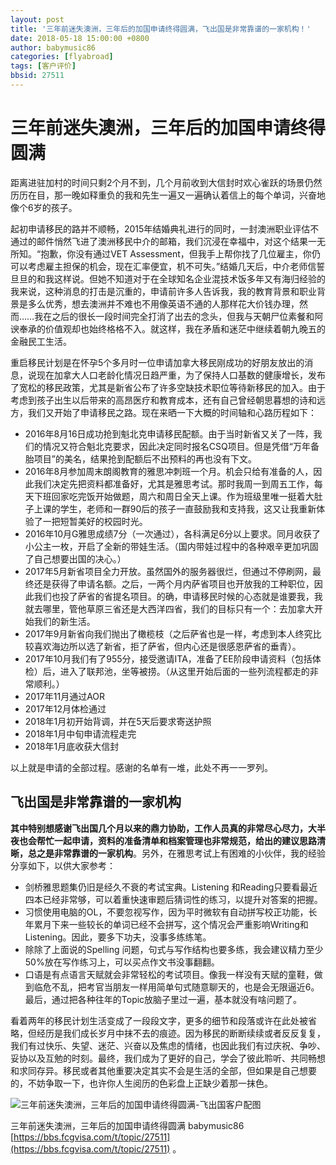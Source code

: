 ```yaml
---
layout: post
title: '三年前迷失澳洲，三年后的加国申请终得圆满，飞出国是非常靠谱的一家机构！'
date: 2018-05-18 15:00:00 +0800
author: babymusic86
categories: [flyabroad]
tags: [客户评价]
bbsid: 27511
---
```


# 三年前迷失澳洲，三年后的加国申请终得圆满

距离进驻加村的时间只剩2个月不到，几个月前收到大信封时欢心雀跃的场景仍然历历在目，那一晚如释重负的我和先生一遍又一遍确认着信上的每个单词，兴奋地像个6岁的孩子。

起初申请移民的路并不顺畅，2015年结婚典礼进行的同时，一封澳洲职业评估不通过的邮件悄然飞进了澳洲移民中介的邮箱，我们沉浸在幸福中，对这个结果一无所知。“抱歉，你没有通过VET Assessment，但我手上帮你找了几位雇主，你仍可以考虑雇主担保的机会，现在汇率便宜，机不可失。”结婚几天后，中介老师信誓旦旦的和我这样说。但她不知道对于在全球知名企业混技术饭多年又有海归经验的我来说，这种消息的打击是沉重的，申请前许多人告诉我，我的教育背景和职业背景是多么优秀，想去澳洲并不难也不用像英语不通的人那样花大价钱办理，然而……我在之后的很长一段时间完全打消了出去的念头，但我与天朝尸位素餐和阿谀奉承的价值观却也始终格格不入。就这样，我在矛盾和迷茫中继续着朝九晚五的金融民工生活。

重启移民计划是在怀孕5个多月时一位申请加拿大移民刚成功的好朋友放出的消息，说现在加拿大人口老龄化情况日趋严重，为了保持人口基数的健康增长，发布了宽松的移民政策，尤其是新省公布了许多空缺技术职位等待新移民的加入。由于考虑到孩子出生以后带来的高昂医疗和教育成本，还有自己曾经朝思暮想的诗和远方，我们又开始了申请移民之路。现在来晒一下大概的时间轴和心路历程如下：

* 2016年8月16日成功抢到魁北克申请移民配额。由于当时新省又关了一阵，我们的情况又符合魁北克要求，因此决定同时报名CSQ项目。但是凭借“万年备胎项目”的美名，结果抢到配额后不出预料的再也没有下文。
* 2016年8月参加周末朗阁教育的雅思冲刺班一个月。机会只给有准备的人，因此我们决定先把资料都准备好，尤其是雅思考试。那时我周一到周五工作，每天下班回家吃完饭开始做题，周六和周日全天上课。作为班级里唯一挺着大肚子上课的学生，老师和一群90后的孩子一直鼓励我和支持我，这又让我重新体验了一把短暂美好的校园时光。
* 2016年10月G雅思成绩7分（一次通过），各科满足6分以上要求。同月收获了小公主一枚，开启了全新的带娃生活。（国内带娃过程中的各种艰辛更加巩固了自己想要出国的决心。）
* 2017年5月新省项目全力开放。虽然国外的服务器很烂，但通过不停刷网，最终还是获得了申请名额。之后，一两个月内萨省项目也开放我的工种职位，因此我们也投了萨省的省提名项目。的确，申请移民时候的心态就是谁要我，我就去哪里，管他草原三省还是大西洋四省，我们的目标只有一个：去加拿大开始我们的新生活。
* 2017年9月新省向我们抛出了橄榄枝（之后萨省也是一样，考虑到本人终究比较喜欢海边所以选了新省，拒了萨省，但内心还是很感恩萨省的垂青）。
* 2017年10月我们有了955分，接受邀请ITA，准备了EE阶段申请资料（包括体检）后，进入了联邦池，坐等被捞。（从这里开始后面的一些列流程都走的非常顺利。）
* 2017年11月通过AOR
* 2017年12月体检通过
* 2018年1月初开始背调，并在5天后要求寄送护照
* 2018年1月中旬申请流程走完
* 2018年1月底收获大信封

以上就是申请的全部过程。感谢的名单有一堆，此处不再一一罗列。

## 飞出国是非常靠谱的一家机构

**其中特别想感谢飞出国几个月以来的鼎力协助，工作人员真的非常尽心尽力，大半夜也会帮忙一起申请，资料的准备清单和档案管理也非常规范，给出的建议思路清晰，总之是非常靠谱的一家机构**。另外，在雅思考试上有困难的小伙伴，我的经验分享如下，以供大家参考：

* 剑桥雅思题集仍旧是经久不衰的考试宝典。Listening 和Reading只要看最近四本已经非常够，可以着重快速审题后猜词性的练习，以提升对答案的把握。
* 习惯使用电脑的OL，不要忽视写作，因为平时微软有自动拼写校正功能，长年累月下来一些较长的单词已经不会拼写，这个情况会严重影响Writing和Listening。因此，要多下功夫，没事多练练笔。
* 除除了上面说的Spelling 问题，句式与写作结构也要多练，我会建议精力至少50%放在写作练习上，可以买点作文书没事翻翻。
* 口语是有点语言天赋就会非常轻松的考试项目。像我一样没有天赋的童鞋，做到临危不乱，把考官当朋友一样用简单句式随意聊天的，也是会无限逼近6。最后，通过把各种往年的Topic放脑子里过一遍，基本就没有啥问题了。

看着两年的移民计划生活变成了一段段文字，更多的细节和段落或许在此处被省略，但经历是我们成长岁月中抹不去的痕迹。因为移民的断断续续或者反反复复，我们有过快乐、失望、迷茫、兴奋以及焦虑的情绪，也因此我们有过庆祝、争吵、妥协以及互勉的时刻。最终，我们成为了更好的自己，学会了彼此聆听、共同畅想和求同存异。移民或者其他重要决定其实不会是生活的全部，但如果是自己想要的，不妨争取一下，也许你人生阅历的色彩盘上正缺少着那一抹色。

![三年前迷失澳洲，三年后的加国申请终得圆满-飞出国客户配图](http://disfly.s3-us-west-1.amazonaws.com/optimized/2X/a/a7bacf8fd2aa45c515bdccb11861d4544a5891a5_1_391x499.jpeg)

三年前迷失澳洲，三年后的加国申请终得圆满 babymusic86 [https://bbs.fcgvisa.com/t/topic/27511](https://bbs.fcgvisa.com/t/topic/27511) 。